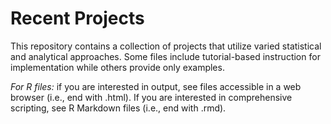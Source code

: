 # Recent Projects
This repository contains a collection of projects that utilize varied statistical and analytical approaches. Some files include tutorial-based instruction for implementation while others provide only examples.  

*For R files:* 
if you are interested in output, see files accessible in a web browser (i.e., end with .html). If you are interested in comprehensive scripting, see R Markdown files (i.e., end with .rmd). 
